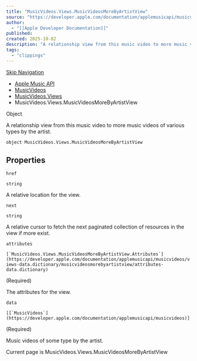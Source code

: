 ```yaml
---
title: "MusicVideos.Views.MusicVideosMoreByArtistView"
source: "https://developer.apple.com/documentation/applemusicapi/musicvideos/views-data.dictionary/musicvideosmorebyartistview"
author:
  - "[[Apple Developer Documentation]]"
published:
created: 2025-10-02
description: "A relationship view from this music video to more music videos of various types by the artist."
tags:
  - "clippings"
---
```

[Skip Navigation](https://developer.apple.com/documentation/applemusicapi/musicvideos/views-data.dictionary/#app-main)

- [Apple Music API](https://developer.apple.com/documentation/applemusicapi)
- [MusicVideos](https://developer.apple.com/documentation/applemusicapi/musicvideos)
- [MusicVideos.Views](https://developer.apple.com/documentation/applemusicapi/musicvideos/views-data.dictionary)
- MusicVideos.Views.MusicVideosMoreByArtistView

Object

A relationship view from this music video to more music videos of various types by the artist.

```
object MusicVideos.Views.MusicVideosMoreByArtistView
```

## Properties

`href`

`string`

A relative location for the view.

`next`

`string`

A relative cursor to fetch the next paginated collection of resources in the view if more exist.

`attributes`

``[`MusicVideos.Views.MusicVideosMoreByArtistView.Attributes`](https://developer.apple.com/documentation/applemusicapi/musicvideos/views-data.dictionary/musicvideosmorebyartistview/attributes-data.dictionary)``

(Required)

The attributes for the view.

`data`

``[[`MusicVideos`](https://developer.apple.com/documentation/applemusicapi/musicvideos)]``

(Required)

Music videos of some type by the artist.

Current page is MusicVideos.Views.MusicVideosMoreByArtistView